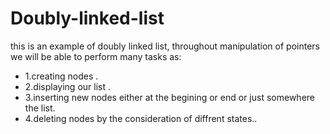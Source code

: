 # Doubly-linked-list
this is an example of doubly linked list, throughout manipulation of pointers we will be able to perform many tasks as: 
* 1.creating nodes .
* 2.displaying our list .
* 3.inserting new nodes either at the begining or end or just somewhere the list.
* 4.deleting nodes by the consideration of diffrent states..
